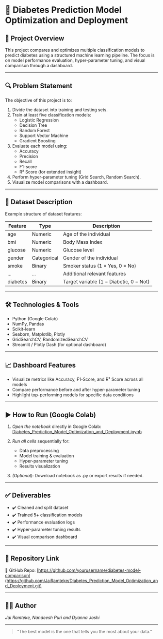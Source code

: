 # 🧠 Diabetes Prediction Model Optimization and Deployment

## 📌 Project Overview

This project compares and optimizes multiple classification models to predict diabetes using a structured machine learning pipeline. The focus is on model performance evaluation, hyper-parameter tuning, and visual comparison through a dashboard.

---

## 🔍 Problem Statement

The objective of this project is to:

1. Divide the dataset into training and testing sets.
2. Train at least five classification models:
   - Logistic Regression
   - Decision Tree
   - Random Forest
   - Support Vector Machine
   - Gradient Boosting
3. Evaluate each model using:
   - Accuracy
   - Precision
   - Recall
   - F1-score
   - R² Score (for extended insight)
4. Perform hyper-parameter tuning (Grid Search, Random Search).
5. Visualize model comparisons with a dashboard.

---

## 🧾 Dataset Description

Example structure of dataset features:

| Feature      | Type       | Description                           |
|--------------|------------|---------------------------------------|
| age          | Numeric    | Age of the individual                 |
| bmi          | Numeric    | Body Mass Index                       |
| glucose      | Numeric    | Glucose level                         |
| gender       | Categorical| Gender of the individual              |
| smoke        | Binary     | Smoker status (1 = Yes, 0 = No)       |
| ...          | ...        | Additional relevant features          |
| diabetes     | Binary     | Target variable (1 = Diabetic, 0 = Not) |

---

## 🛠️ Technologies & Tools

- Python (Google Colab)
- NumPy, Pandas
- Scikit-learn
- Seaborn, Matplotlib, Plotly
- GridSearchCV, RandomizedSearchCV
- Streamlit / Plotly Dash (for optional dashboard)

---

## 📈 Dashboard Features

- Visualize metrics like Accuracy, F1-Score, and R² Score across all models
- Compare performance before and after hyper-parameter tuning
- Highlight top-performing models for specific data conditions

---

## ▶️ How to Run (Google Colab)

1. *Open the notebook* directly in Google Colab:  
   [Diabetes_Prediction_Model_Optimization_and_Deployment.ipynb](https://colab.research.google.com/drive/YOUR_NOTEBOOK_LINK)

2. *Run all cells* sequentially for:
   - Data preprocessing
   - Model training & evaluation
   - Hyper-parameter tuning
   - Results visualization

3. *(Optional)*: Download notebook as .py or export results if needed.

---


## ✅ Deliverables

- ✔️ Cleaned and split dataset
- ✔️ Trained 5+ classification models
- ✔️ Performance evaluation logs
- ✔️ Hyper-parameter tuning results
- ✔️ Visual comparison dashboard

---

## 📌 Repository Link

🔗 GitHub Repo: [https://github.com/yourusername/diabetes-model-comparison](https://github.com/JaiRamteke/Diabetes_Prediction_Model_Optimization_and_Deployment.git)

---

## 👨‍💻 Author

*Jai Ramteke, Nandeesh Puri and Dyanna Joshi*  

---

> “The best model is the one that tells you the most about your data.”
